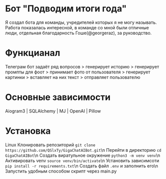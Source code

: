 # Бот "Подводим итоги года"

Я создал бота для команды, учредителей которых я не могу называть. Работа показалась интересной, в команде со мной были отличные люди, отдельная благодарность Гоше(@georgeraz), за руководство.

# Функцианал

Телеграм бот задаёт ряд вопросов > генерирует историю > генерирует промпты для фоот > принимает фото от пользователя > генерирует картинки > вставляет на них текст > отправляет пользователю

# Основные зависимости

Aiogram3 | SQLAlchemy | MJ | OpenAI | Pillow

# Установка

Linux
Клонировать репозиторий ```git clone https://github.com/QSlxTy/GigaChatAIBot.git```\n
Перейти в директорию ```cd GigaChatAIBot```\n
Создать виратульное окружение ```python3 -m venv venv```\n
Активировать venv ```source venv/bin/activate```\n
Установить зависимсоти ```pip install -r requirements.txt```\n
Создать файл ```.env``` и заполнить его\n
Запустить удобным способом скрипт через main.py
